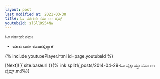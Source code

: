 ```yaml
---
layout: post
last_modified_at: 2021-03-30
title: ಓಂ ವರ್ತಕಿನೇ ನಮಃ ೧೧ ಟೈಮ್ಸ್
youtubeId: slSll0S54Nw
---
```

 
 
 ಓಂ ವರ್ತಕಿನೇ ನಮಃ  
 
 -  ಯಾರು ಬಡಗಿ ರೂಪದಲ್ಲಿದ್ದಾರೆ 
 
  
 
  
 
 
 
 
 
 


{% include youtubePlayer.html id=page.youtubeId %}
 
[Next]({{ site.baseurl }}{% link  split1/_posts/2014-04-29-ಓಂ ವೃಕ್ಷಾಯ್ತಾ ನಮಃ ೧೧ ಟೈಮ್ಸ್.md%})
 
